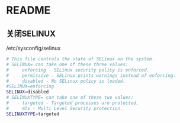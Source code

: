 <!-- Setup30.md --- 
;; 
;; Description: 
;; Author: Hongyi Wu(吴鸿毅)
;; Email: wuhongyi@qq.com 
;; Created: 二 9月  3 10:54:59 2019 (+0800)
;; Last-Updated: 一 11月 18 12:04:16 2019 (+0800)
;;           By: Hongyi Wu(吴鸿毅)
;;     Update #: 2
;; URL: http://wuhongyi.cn -->

# README

## 关闭SELINUX

/etc/sysconfig/selinux

```bash
# This file controls the state of SELinux on the system.                        
# SELINUX= can take one of these three values:                                  
#     enforcing - SELinux security policy is enforced.                          
#     permissive - SELinux prints warnings instead of enforcing.                
#     disabled - No SELinux policy is loaded.                                   
#SELINUX=enforcing                                                              
SELINUX=disabled
# SELINUXTYPE= can take one of these two values:                                
#     targeted - Targeted processes are protected,                              
#     mls - Multi Level Security protection.                                    
SELINUXTYPE=targeted
```

<!-- Setup30.md ends here -->
